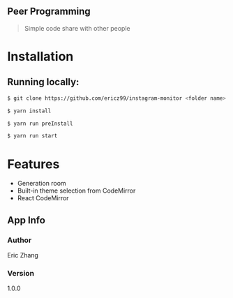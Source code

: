 ## Peer Programming

> Simple code share with other people

# Installation

## Running locally:

```sh
$ git clone https://github.com/ericz99/instagram-monitor <folder name>

$ yarn install

$ yarn run preInstall

$ yarn run start
```

# Features

- Generation room
- Built-in theme selection from CodeMirror
- React CodeMirror

## App Info

### Author

Eric Zhang

### Version

1.0.0
